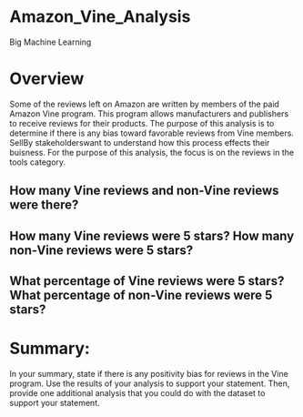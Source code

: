 # Amazon_Vine_Analysis
Big Machine Learning

# Overview
Some of the reviews left on Amazon are written by members of the paid Amazon Vine program.   This program allows manufacturers and publishers to receive reviews for their products.    The purpose of this analysis is to determine if there is any bias toward favorable reviews from Vine members.   SellBy stakeholderswant to understand how this process effects their buisness.   For the purpose of this analysis, the focus is on the reviews in the tools category.

## How many Vine reviews and non-Vine reviews were there?

## How many Vine reviews were 5 stars? How many non-Vine reviews were 5 stars?

## What percentage of Vine reviews were 5 stars? What percentage of non-Vine reviews were 5 stars?

# Summary: 
In your summary, state if there is any positivity bias for reviews in the Vine program. Use the results of your analysis to support your statement. Then, provide one additional analysis that you could do with the dataset to support your statement.


